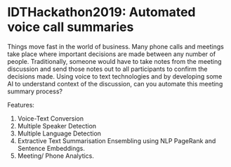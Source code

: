 # IDTHackathon2019: Automated voice call summaries

Things move fast in the world of business.  Many phone calls and meetings take place where important decisions are made between any number of people.  Traditionally, someone would have to take notes from the meeting discussion and send those notes out to all participants to confirm the decisions made.  Using voice to text technologies and by developing some AI to understand context of the discussion, can you automate this meeting summary process?



Features:

1. Voice-Text Conversion
2. Multiple Speaker Detection
3. Multiple Language Detection
4. Extractive Text Summarisation Ensembling using NLP PageRank and Sentence Embeddings.
5. Meeting/ Phone Analytics.
